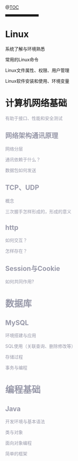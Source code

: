 @[TOC](STUDY)
</font>

<hr style=" border:solid; width:100px; height:1px;" color=#000000 size=1">

# Linux

系统了解与环境熟悉

常用的Linux命令

Linux文件属性、权限、用户管理

Linux软件安装和使用、环境变量

# 计算机网络基础

<font color=#999AAA >有助于接口、性能和安全测试

## 网络架构通讯原理

网络分层

通讯依赖于什么？

数据包如何发送

## TCP、UDP

概念

三次握手怎样形成的，形成的意义

## http

如何交互？

怎样存在？

## Session与Cookie

如何共同作用?

# 数据库

## MySQL

环境搭建与应用

SQL使用（关联查询、删除修改等）

存储过程

事务与编程

# 编程基础

## Java

开发环境与基本语法

类与对象

面向对象编程

简单的框架









